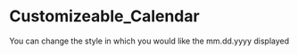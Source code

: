 # Customizeable_Calendar

You can change the style in which you would like the mm.dd.yyyy displayed
